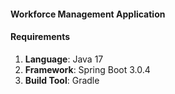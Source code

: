 #### Workforce Management Application

#### Requirements  
1. **Language**: Java 17  
2. **Framework**: Spring Boot 3.0.4  
3. **Build Tool**: Gradle  

